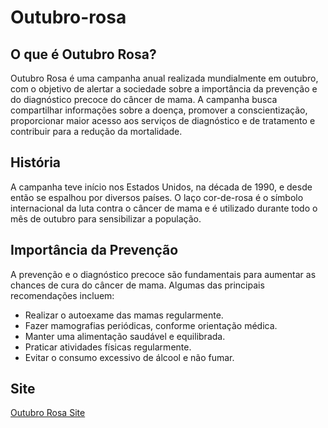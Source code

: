 # Outubro-rosa
## O que é Outubro Rosa?

Outubro Rosa é uma campanha anual realizada mundialmente em outubro, com o objetivo de alertar a sociedade sobre a importância da prevenção e do diagnóstico precoce do câncer de mama. A campanha busca compartilhar informações sobre a doença, promover a conscientização, proporcionar maior acesso aos serviços de diagnóstico e de tratamento e contribuir para a redução da mortalidade.

## História

A campanha teve início nos Estados Unidos, na década de 1990, e desde então se espalhou por diversos países. O laço cor-de-rosa é o símbolo internacional da luta contra o câncer de mama e é utilizado durante todo o mês de outubro para sensibilizar a população.

## Importância da Prevenção

A prevenção e o diagnóstico precoce são fundamentais para aumentar as chances de cura do câncer de mama. Algumas das principais recomendações incluem:

- Realizar o autoexame das mamas regularmente.
- Fazer mamografias periódicas, conforme orientação médica.
- Manter uma alimentação saudável e equilibrada.
- Praticar atividades físicas regularmente.
- Evitar o consumo excessivo de álcool e não fumar.


## Site 
[Outubro Rosa Site](https://outubro-rosa-2gc1.vercel.app/)








